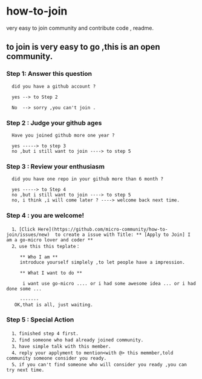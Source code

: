 # how-to-join
very easy to join community and contribute code , readme.

## to join is very easy to go ,this is an open community.

### Step 1: Answer this question 

      did you have a github account ?
      
      yes --> to Step 2
      
      No  --> sorry ,you can't join .
      
### Step 2 : Judge your github ages
      
      Have you joined github more one year ?

      yes -----> to step 3
      no ,but i still want to join ----> to step 5  
      
 ### Step 3 : Review your enthusiasm
      
      did you have one repo in your github more than 6 month ?

      yes -----> to Step 4
      no ,but i still want to join ----> to step 5
      no, i think ,i will come later ? ----> welcome back next time.
      
      
  ### Step 4 : you are welcome!
      
      1、[Click Here](https://github.com/micro-community/how-to-join/issues/new)  to create a issue with Title: ** [Apply to Join] I am a go-micro lover and coder **
      2、use this this teplate：
         
         ** Who I am **
         introduce yourself simplely ,to let people have a impression.
         
         ** What I want to do **
         
          i want use go-micro .... or i had some awesome idea ... or i had done some ...
          
         ------- 
       OK,that is all, just waiting.
       
 ### Step 5 : Special Action
      
      1、finished step 4 first.
      2、find someone who had already joined community.
      3、have simple talk with this member.
      4、reply your applyment to mention<with @> this memmber,told community someone consider you ready.
      5、if you can't find someone who will consider you ready ,you can try next time.
      
      

